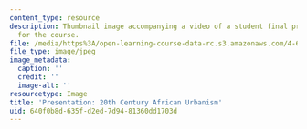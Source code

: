 ```yaml
---
content_type: resource
description: Thumbnail image accompanying a video of a student final presentation
  for the course.
file: /media/https%3A/open-learning-course-data-rc.s3.amazonaws.com/4-696-a-global-history-of-architecture-writing-seminar-spring-2008/640f0b8d635fd2ed7d9481360dd1703d_4.jpg
file_type: image/jpeg
image_metadata:
  caption: ''
  credit: ''
  image-alt: ''
resourcetype: Image
title: 'Presentation: 20th Century African Urbanism'
uid: 640f0b8d-635f-d2ed-7d94-81360dd1703d
---
```

